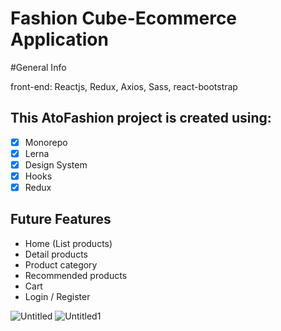 # Fashion Cube-Ecommerce Application

#General Info

front-end: Reactjs, Redux, Axios, Sass, react-bootstrap

## This AtoFashion project is created using:

- [x] Monorepo
- [x] Lerna
- [x] Design System
- [x] Hooks
- [x] Redux

## Future Features

- Home (List products)
- Detail products
- Product category
- Recommended products
- Cart
- Login / Register

![Untitled](https://user-images.githubusercontent.com/89033750/161155601-766016f7-53a1-4c88-ab31-e44f53903986.png)
![Untitled1](https://user-images.githubusercontent.com/89033750/161155606-d2c7341d-bc81-4035-8b4b-2cc35a27e70b.png)
